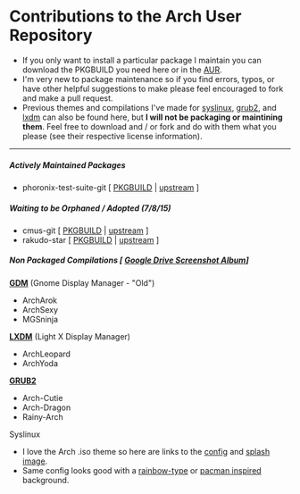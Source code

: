 Contributions to the Arch User Repository
==========================
* If you only want to install a particular package I maintain you can download the PKGBUILD you need here or in the [AUR](https://aur4.archlinux.org/packages/?O=0&SeB=m&K=gtbjj&outdated=&SB=n&SO=a&PP=50&do_Search=Go).
* I'm very new to package maintenance so if you find errors, typos, or have other helpful suggestions to make please feel encouraged to fork and make a pull request.
* Previous themes and compilations I've made for [syslinux](), [grub2](), and [lxdm]() can also be found here, but **I will not be packaging or maintining them**.  Feel free to download and / or fork and do with them what you please (see their respective license information).

-----------------------------
##### Actively Maintained Packages
* phoronix-test-suite-git [ [PKGBUILD](https://raw.githubusercontent.com/grandtheftjiujitsu/pkgbuild/master/phoronix-test-suite-git.PKGBUILD) | [upstream](https://github.com/phoronix-test-suite/phoronix-test-suite) ]

##### Waiting to be Orphaned / Adopted (7/8/15)
* cmus-git	[ [PKGBUILD](https://raw.githubusercontent.com/grandtehftjiujitsu/pkgbuild/master/cmus-git.PKGBUILD) | [upstream](https://github.com/cmus/cmus) ]
* rakudo-star	[ [PKGBUILD](https://raw.githubusercontent.com/grandtheftjiujitsu/pkgbuild/master/rakudo-star.PKGBUILD) | [upstream](http://rakudo.org/downloads/star/) ]

##### Non Packaged Compilations [ [Google Drive Screenshot Album](https://drive.google.com/open?id=0B2RH_BSaD6YPY1dZR0x1S2QxZ1U&authuser=0)]

[**GDM**](https://github.com/grandtheftjiujitsu/pkgbuild/tree/master/unpackaged/gdm) (Gnome Display Manager - "Old")
* ArchArok
* ArchSexy
* MGSninja

[**LXDM**](https://github.com/grandtheftjiujitsu/pkgbuild/tree/master/unpackaged/lxdm) (Light X Display Manager)
* ArchLeopard
* ArchYoda

[**GRUB2**](https://github.com/grandtheftjiujitsu/pkgbuild/tree/master/unpackaged/grub2)
* Arch-Cutie
* Arch-Dragon
* Rainy-Arch

Syslinux
* I love the Arch .iso theme so here are links to the [config](https://projects.archlinux.org/archiso.git/tree/configs/releng/syslinux) and [splash image](https://projects.archlinux.org/archiso.git/plain/configs/releng/syslinux/splash.png).
* Same config looks good with a [rainbow-type](http://www.wallpaperhi.com/Technology/Linux/minimalistic_linux_rainbows_arch_linux_2560x1600_wallpaper_97469) or [pacman inspired](http://technology.desktopnexus.com/wallpaper/39150/) background.
